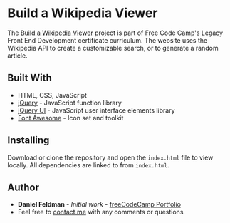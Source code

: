 # Build a Wikipedia Viewer

The [Build a Wikipedia Viewer](https://feldbot.github.io/fcc-wikipedia-viewer/) project is part of Free Code Camp's Legacy Front End Development certificate curriculum. The website uses the Wikipedia API to create a customizable search, or to generate a random article.

## Built With

- HTML, CSS, JavaScript
- [jQuery](https://jquery.com/) - JavaScript function library
- [jQuery UI](http://jqueryui.com/) - JavaScript user interface elements library
- [Font Awesome](https://fontawesome.com/) - Icon set and toolkit

## Installing

Download or clone the repository and open the `index.html` file to view locally. All dependencies are linked to from `index.html`.

## Author

* **Daniel Feldman** - *Initial work* - [freeCodeCamp Portfolio](https://feldbot.github.io/fcc-portfolio/)
* Feel free to [contact me](mailto:feldbot@gmail.com) with any comments or questions
